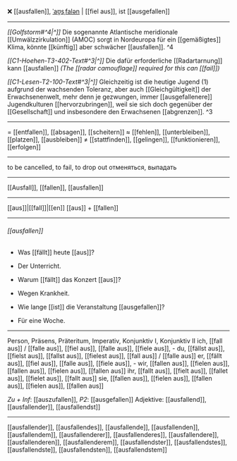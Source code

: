 ❌ [[ausfallen]], [ˈaʊ̯sˌfalən](https://youglish.com/pronounce/ausfallen/german) | [[fiel aus]], ist [[ausgefallen]]

---
*[[Golfstorm#^4|^]]* Die sogenannte Atlantische meridionale [[Umwälzzirkulation]] (AMOC) sorgt in Nordeuropa für ein [[gemäßigtes]] Klima, könnte [[künftig]] aber schwächer [[ausfallen]]. ^4


*[[C1-Hoehen-T3-402-Text#^3|^]]* Die dafür erforderliche [[Radartarnung]] kann [[ausfallen]]
*(The [[radar camouflage]] required for this can [[fail]])*


*[[C1-Lesen-T2-100-Text#^3|^]]* Gleichzeitig ist die heutige Jugend (1) aufgrund der wachsenden Toleranz, aber auch [[Gleichgültigkeit]] der Erwachsenenwelt, mehr denn je gezwungen, immer [[ausgefallenere]] Jugendkulturen [[hervorzubringen]], weil sie sich doch gegenüber der [[Gesellschaft]] und insbesondere den Erwachsenen [[abgrenzen]]. ^3


---
= [[entfallen]], [[absagen]], [[scheitern]]
≈ [[fehlen]], [[unterbleiben]], [[platzen]], [[ausbleiben]]
≠ [[stattfinden]], [[gelingen]], [[funktionieren]], [[erfolgen]]

---
to be cancelled, to fail, to drop out
отменяться, выпадать

---
[[Ausfall]], [[fallen]], [[ausfallen]]

---
[[aus]]|[[fall]]|[[en]]
[[aus]] + [[fallen]]


---
###### [[ausfallen]]
- Was [[fällt]] heute [[aus]]?
- Der Unterricht.

- Warum [[fällt]] das Konzert [[aus]]?
- Wegen Krankheit.

- Wie lange [[ist]] die Veranstaltung [[ausgefallen]]?
- Für eine Woche.

---
Person, Präsens, Präteritum, Imperativ, Konjunktiv I, Konjunktiv II
ich, [[fall aus]] / [[falle aus]], [[fiel aus]], [[falle aus]], [[fiele aus]], -
du, [[fällst aus]], [[fielst aus]], [[fallst aus]], [[fielest aus]], [[fall aus]] / [[falle aus]]
er, [[fällt aus]], [[fiel aus]], [[falle aus]], [[fiele aus]], -
wir, [[fallen aus]], [[fielen aus]], [[fallen aus]], [[fielen aus]], [[fallen aus]]
ihr, [[fallt aus]], [[fielt aus]], [[fallet aus]], [[fielet aus]], [[fallt aus]]
sie, [[fallen aus]], [[fielen aus]], [[fallen aus]], [[fielen aus]], [[fallen aus]]

*Zu + Inf*: [[auszufallen]], *P2*: [[ausgefallen]]
Adjektive: [[ausfallend]], [[ausfallender]], [[ausfallendst]]

---
[[ausfallender]], [[ausfallendes]], [[ausfallende]], [[ausfallenden]], [[ausfallendem]], [[ausfallenderer]], [[ausfallenderes]], [[ausfallendere]], [[ausfallenderen]], [[ausfallenderem]], [[ausfallendster]], [[ausfallendstes]], [[ausfallendste]], [[ausfallendsten]], [[ausfallendstem]]